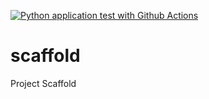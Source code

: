[![Python application test with Github Actions](https://github.com/cacaprog/scaffold/actions/workflows/main.yml/badge.svg)](https://github.com/cacaprog/scaffold/actions/workflows/main.yml)

# scaffold
Project Scaffold
